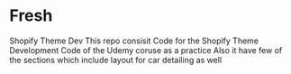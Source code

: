 # Fresh
Shopify Theme Dev 
This repo consisit Code for the Shopify Theme Development Code of the Udemy coruse as a practice 
Also it have few of the sections which include layout for car detailing as well
